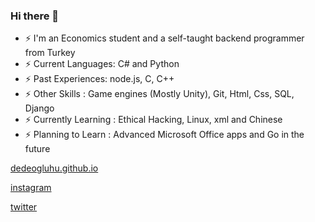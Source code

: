 ### Hi there 👋



<!--
**dedeogluhu/dedeogluhu** is a ✨ _special_ ✨ repository because its `README.md` (this file) appears on your GitHub profile.-->

- ⚡ I'm an Economics student and a self-taught backend programmer from Turkey
- ⚡ Current Languages: C# and Python
- ⚡ Past Experiences: node.js, C, C++
- ⚡ Other Skills : Game engines (Mostly Unity), Git, Html, Css, SQL, Django
- ⚡ Currently Learning : Ethical Hacking, Linux, xml and Chinese
- ⚡ Planning to Learn : Advanced Microsoft Office apps and Go in the future

[dedeogluhu.github.io](https://dedeogluhu.github.io)

[instagram](https://www.instagram.com/dedeogluhu)

[twitter](https://twitter.com/dedeogluhu)
